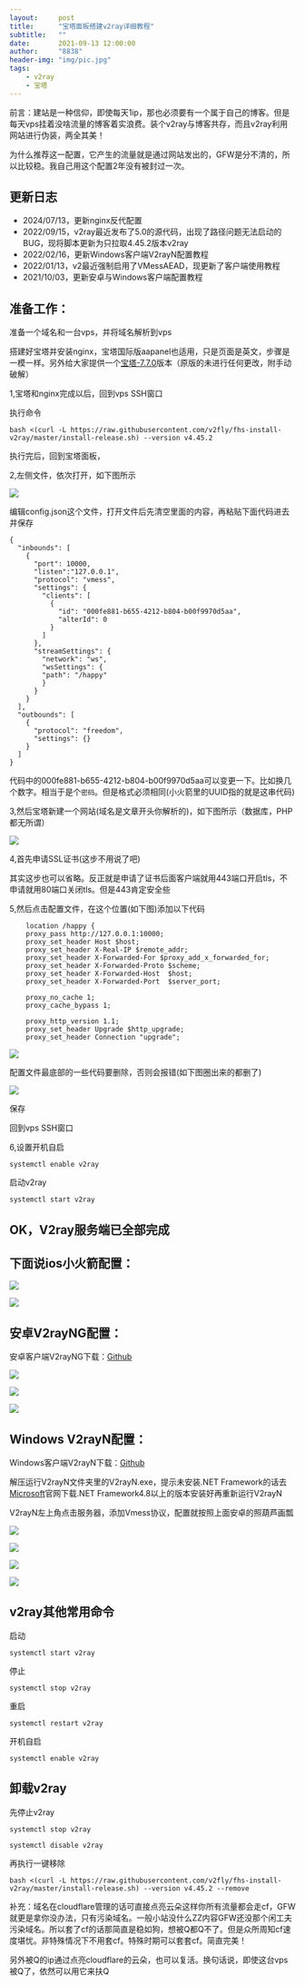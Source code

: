 ```yaml
---
layout:     post
title:      "宝塔面板搭建v2ray详细教程"
subtitle:   ""
date:       2021-09-13 12:00:00
author:     "8838"
header-img: "img/pic.jpg"
tags:
    - v2ray
    - 宝塔
---
```


前言：建站是一种信仰，即使每天1ip，那也必须要有一个属于自己的博客。但是每天vps挂着没啥流量的博客着实浪费。装个v2ray与博客共存，而且v2ray利用网站进行伪装，两全其美！

为什么推荐这一配置，它产生的流量就是通过网站发出的，GFW是分不清的，所以比较稳。我自己用这个配置2年没有被封过一次。

## 更新日志

* 2024/07/13，更新nginx反代配置
* 2022/09/15，v2ray最近发布了5.0的源代码，出现了路径问题无法启动的BUG，现将脚本更新为只拉取4.45.2版本v2ray
* 2022/02/16，更新Windows客户端V2rayN配置教程
* 2022/01/13，v2最近强制启用了VMessAEAD，现更新了客户端使用教程
* 2021/10/03，更新安卓与Windows客户端配置教程

## 准备工作：

准备一个域名和一台vps，并将域名解析到vps

搭建好宝塔并安装nginx，宝塔国际版aapanel也适用，只是页面是英文，步骤是一模一样。另外给大家提供一个[宝塔-7.7.0](https://github.com/8838/btpanel-v7.7.0)版本（原版的未进行任何更改，附手动破解）

1,宝塔和nginx完成以后，回到vps SSH窗口

执行命令

```
bash <(curl -L https://raw.githubusercontent.com/v2fly/fhs-install-v2ray/master/install-release.sh) --version v4.45.2
```

执行完后，回到宝塔面板，

2,左侧文件，依次打开，如下图所示

![](/img/bt-v2/IMG_0210.JPG)

编辑config.json这个文件，打开文件后先清空里面的内容，再粘贴下面代码进去并保存

```
{
  "inbounds": [
    {
      "port": 10000,
      "listen":"127.0.0.1",
      "protocol": "vmess",
      "settings": {
        "clients": [
          {
            "id": "000fe881-b655-4212-b804-b00f9970d5aa",
            "alterId": 0
          }
        ]
      },
      "streamSettings": {
        "network": "ws",
        "wsSettings": {
        "path": "/happy"
        }
      }
    }
  ],
  "outbounds": [
    {
      "protocol": "freedom",
      "settings": {}
    }
  ]
}
```

代码中的000fe881-b655-4212-b804-b00f9970d5aa可以变更一下。比如换几个数字。相当于是个`密码`。但是格式必须相同(小火箭里的UUID指的就是这串代码)

3,然后宝塔新建一个网站(域名是文章开头你解析的)，如下图所示（数据库，PHP都无所谓）

![](/img/bt-v2/IMG_0211.JPG)


4,首先申请SSL证书(这步不用说了吧)

其实这步也可以省略。反正就是申请了证书后面客户端就用443端口开启tls，不申请就用80端口关闭tls。但是443肯定安全些

5,然后点击配置文件，在这个位置(如下图)添加以下代码

```
    location /happy {
    proxy_pass http://127.0.0.1:10000;
    proxy_set_header Host $host;
    proxy_set_header X-Real-IP $remote_addr;
    proxy_set_header X-Forwarded-For $proxy_add_x_forwarded_for;
    proxy_set_header X-Forwarded-Proto $scheme;
    proxy_set_header X-Forwarded-Host  $host;
    proxy_set_header X-Forwarded-Port  $server_port;

    proxy_no_cache 1;
    proxy_cache_bypass 1;

    proxy_http_version 1.1;
    proxy_set_header Upgrade $http_upgrade;
    proxy_set_header Connection "upgrade";
```

![](/img/bt-v2/IMG_1456.jpeg)

配置文件最底部的一些代码要删除，否则会报错(如下图圈出来的都删了)

![](/img/bt-v2/IMG_1457.jpeg)


保存

回到vps SSH窗口

6,设置开机自启

```
systemctl enable v2ray
```

启动v2ray

```
systemctl start v2ray
```

## OK，V2ray服务端已全部完成

## 下面说ios小火箭配置：

![](/img/bt-v2/IMG_0214.JPG)

![](/img/bt-v2/IMG_0215.JPG)

## 安卓V2rayNG配置：

安卓客户端V2rayNG下载：[Github](https://github.com/2dust/v2rayNG/releases)

![](/img/bt-v2/IMG_0216.JPG)

![](/img/bt-v2/IMG_0217.JPG)

![](/img/bt-v2/IMG_0218.JPG)

## Windows V2rayN配置：

Windows客户端V2rayN下载：[Github](https://github.com/2dust/v2rayN/releases)

解压运行V2rayN文件夹里的V2rayN.exe，提示未安装.NET Framework的话去[Microsoft](https://docs.microsoft.com/zh-cn/dotnet/framework/install/guide-for-developers#installation-choices)官网下载.NET Framework4.8以上的版本安装好再重新运行V2rayN

V2rayN左上角点击服务器，添加Vmess协议，配置就按照上面安卓的照葫芦画瓢

![](/img/bt-v2/IMG_0219.JPG)

![](/img/bt-v2/IMG_0220.JPG)

![](/img/bt-v2/IMG_0221.JPG)

![](/img/bt-v2/IMG_0222.JPG)

## v2ray其他常用命令

启动
```
systemctl start v2ray
```

停止
```
systemctl stop v2ray
```

重启
```
systemctl restart v2ray
```

开机自启
```
systemctl enable v2ray
```

## 卸载v2ray

先停止v2ray
```
systemctl stop v2ray
```

```
systemctl disable v2ray
```
再执行一键移除
```
bash <(curl -L https://raw.githubusercontent.com/v2fly/fhs-install-v2ray/master/install-release.sh) --version v4.45.2 --remove
```

补充：域名在cloudflare管理的话可直接点亮云朵这样你所有流量都会走cf，GFW就更是拿你没办法，只有污染域名。一般小站没什么ZZ内容GFW还没那个闲工夫污染域名。所以套了cf的话那简直是稳如狗，想被Q都Q不了。但是众所周知cf速度堪忧。非特殊情况下不用套cf。特殊时期可以套套cf。简直完美！

另外被Q的ip通过点亮cloudflare的云朵，也可以复活。换句话说，即使这台vps被Q了，依然可以用它来扶Q
